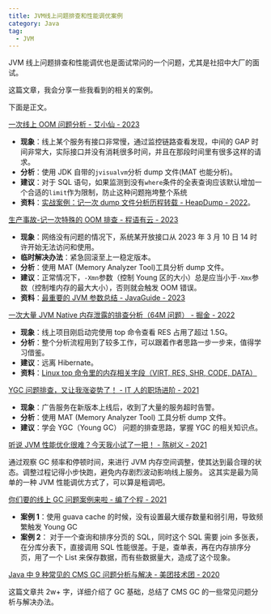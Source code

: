 ```yaml
---
title: JVM线上问题排查和性能调优案例
category: Java
tag:
  - JVM
---
```


JVM 线上问题排查和性能调优也是面试常问的一个问题，尤其是社招中大厂的面试。

这篇文章，我会分享一些我看到的相关的案例。

下面是正文。

[一次线上 OOM 问题分析 - 艾小仙 - 2023](https://juejin.cn/post/7205141492264976445)

- **现象**：线上某个服务有接口非常慢，通过监控链路查看发现，中间的 GAP 时间非常大，实际接口并没有消耗很多时间，并且在那段时间里有很多这样的请求。
- **分析**：使用 JDK 自带的`jvisualvm`分析 dump 文件(MAT 也能分析)。
- **建议**：对于 SQL 语句，如果监测到没有`where`条件的全表查询应该默认增加一个合适的`limit`作为限制，防止这种问题拖垮整个系统
- **资料**：[实战案例：记一次 dump 文件分析历程转载 - HeapDump - 2022](https://heapdump.cn/article/3489050)。

[生产事故-记一次特殊的 OOM 排查 - 程语有云 - 2023](https://www.cnblogs.com/mylibs/p/production-accident-0002.html)

- **现象**：网络没有问题的情况下，系统某开放接口从 2023 年 3 月 10 日 14 时许开始无法访问和使用。
- **临时解决办法**：紧急回滚至上一稳定版本。
- **分析**：使用 MAT (Memory Analyzer Tool)工具分析 dump 文件。
- **建议**：正常情况下，`-Xmn`参数（控制 Young 区的大小）总是应当小于`-Xmx`参数（控制堆内存的最大大小），否则就会触发 OOM 错误。
- **资料**：[最重要的 JVM 参数总结 - JavaGuide - 2023](https://javaguide.cn/java/jvm/jvm-parameters-intro.html)

[一次大量 JVM Native 内存泄露的排查分析（64M 问题） - 掘金 - 2022](https://juejin.cn/post/7078624931826794503)

- **现象**：线上项目刚启动完使用 top 命令查看 RES 占用了超过 1.5G。
- **分析**：整个分析流程用到了较多工作，可以跟着作者思路一步一步来，值得学习借鉴。
- **建议**：远离 Hibernate。
- **资料**：[Linux top 命令里的内存相关字段（VIRT, RES, SHR, CODE, DATA）](https://liam.page/2020/07/17/memory-stat-in-TOP/)

[YGC 问题排查，又让我涨姿势了！ - IT 人的职场进阶 - 2021](https://www.heapdump.cn/article/1661497)

- **现象**：广告服务在新版本上线后，收到了大量的服务超时告警。
- **分析**：使用 MAT (Memory Analyzer Tool) 工具分析 dump 文件。
- **建议**：学会 YGC（Young GC） 问题的排查思路，掌握 YGC 的相关知识点。

[听说 JVM 性能优化很难？今天我小试了一把！ - 陈树义 - 2021](https://shuyi.tech/archives/have-a-try-in-jvm-combat)

通过观察 GC 频率和停顿时间，来进行 JVM 内存空间调整，使其达到最合理的状态。调整过程记得小步快跑，避免内存剧烈波动影响线上服务。 这其实是最为简单的一种 JVM 性能调优方式了，可以算是粗调吧。

[你们要的线上 GC 问题案例来啦 - 编了个程 - 2021](https://mp.weixin.qq.com/s/df1uxHWUXzhErxW1sZ6OvQ)

- **案例 1**：使用 guava cache 的时候，没有设置最大缓存数量和弱引用，导致频繁触发 Young GC
- **案例 2**： 对于一个查询和排序分页的 SQL，同时这个 SQL 需要 join 多张表，在分库分表下，直接调用 SQL 性能很差。于是，查单表，再在内存排序分页，用了一个 List 来保存数据，而有些数据量大，造成了这个现象。

[Java 中 9 种常见的 CMS GC 问题分析与解决 - 美团技术团 - 2020](https://tech.meituan.com/2020/11/12/java-9-cms-gc.html)

这篇文章共 2w+ 字，详细介绍了 GC 基础，总结了 CMS GC 的一些常见问题分析与解决办法。

<!-- @include: @article-footer.snippet.md -->